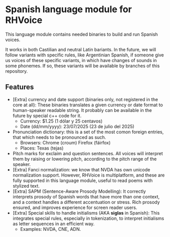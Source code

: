 # Spanish language module for RHVoice

This language module contains needed binaries to build and run Spanish voices.

It works in both Castilian and neutral Latin bariants. In the future, we will follow variants with specific rules, like Argentinian Spanish, if someone give us voices of these specific variants, in which have changes of sounds in some phonemes.
If so, these variants will be available by branches of this repository.

## Features

- [Extra] currency and date support (binaries only, not registered in the core at all): These binaries translates a given currency or date format to human-speaker readable string. It probably can be available in the future by special c++ code for it.
  - Currency: $1.25 (1 dólar y 25 centavos)
  - Date (dd/mm/yyyy): 23/07/2025 (23 de julio del 2025)
- Pronunciation dictionary: this is a set of the most comon foreign entries, that which needs to be pronounced as such.
  - Browsers: Chrome (croum) Firefox (fáirfox)
  - Places: Texas (tejas)
- Pitch marks for exclaim and question sentences. All voices will interpret them by raising or lowering pitch, according to the pitch range of the speaker.
- [Extra] Fanci normalization: we know that NVDA has own unicode normalization support. However, RHVoice is multiplatform, and these are fully supported in this language module, useful to read poems with stylized text.
- [Extra] SAPM (Sentence-Aware Prosody Modelling): It correctly interprets prosody of Spanish words that have more than one context, and a context handles a different accentuation or stress. Rich prosody ensured, and improves experience for screen reader users.
- [Extra] Special skills to handle initialisms (AKA **siglas** in Spanish): This integrates special rules, especially in tokenization, to interpret initialisms as letter sequences in an efficient way.
  - Examples: NVDA, CNE, ADN.
